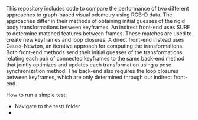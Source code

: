 This repository includes code to compare the performance of two different approaches to graph-based visual odometry using RGB-D data. The approaches differ in their methods of obtaining initial guesses of the rigid body transformations between keyframes. An indirect front-end uses SURF to determine matched features between frames. These matches are used to create new keyframes and loop closures. A direct front-end instead uses Gauss-Newton, an iterative approach for computing the transformations. Both front-end methods send their initial guesses of the transformations relating each pair of connected keyframes to the same back-end method that jointly optimizes and updates each transformation using a pose synchronization method. The back-end also requires the loop closures between keyframes, which are only determined through our indirect front-end.

How to run a simple test:
- Navigate to the test/ folder
- 

